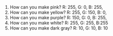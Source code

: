 1. How can you make pink?
R: 255, G: 0, B: 255,
2. How can you make yellow?
R: 255, G: 150, B: 0,
3. How can you make purple?
R: 150, G: 0, B: 255,
4. How can you make white?
R: 255, G: 255, B:255 
5. How can you make dark gray?
R: 10, G: 10, B: 10